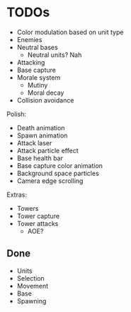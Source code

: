 # TODOs

- Color modulation based on unit type
- Enemies
- Neutral bases
  - Neutral units? Nah
- Attacking
- Base capture
- Morale system
  - Mutiny
  - Moral decay
- Collision avoidance

Polish:
- Death animation
- Spawn animation
- Attack laser
- Attack particle effect
- Base health bar
- Base capture color animation
- Background space particles
- Camera edge scrolling

Extras:
- Towers
- Tower capture
- Tower attacks
  - AOE?

## Done

- Units
- Selection
- Movement
- Base
- Spawning
